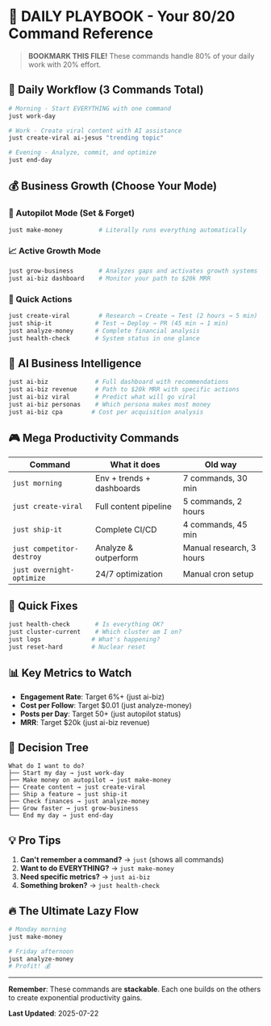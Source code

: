 # 🎯 DAILY PLAYBOOK - Your 80/20 Command Reference

> **BOOKMARK THIS FILE!** These commands handle 80% of your daily work with 20% effort.

## 🌅 Daily Workflow (3 Commands Total)

```bash
# Morning - Start EVERYTHING with one command
just work-day

# Work - Create viral content with AI assistance
just create-viral ai-jesus "trending topic"

# Evening - Analyze, commit, and optimize
just end-day
```

## 💰 Business Growth (Choose Your Mode)

### 🚁 Autopilot Mode (Set & Forget)
```bash
just make-money          # Literally runs everything automatically
```

### 📈 Active Growth Mode
```bash
just grow-business       # Analyzes gaps and activates growth systems
just ai-biz dashboard    # Monitor your path to $20k MRR
```

### 🏃 Quick Actions
```bash
just create-viral        # Research → Create → Test (2 hours → 5 min)
just ship-it            # Test → Deploy → PR (45 min → 1 min)
just analyze-money      # Complete financial analysis
just health-check       # System status in one glance
```

## 🧠 AI Business Intelligence

```bash
just ai-biz             # Full dashboard with recommendations
just ai-biz revenue     # Path to $20k MRR with specific actions
just ai-biz viral       # Predict what will go viral
just ai-biz personas    # Which persona makes most money
just ai-biz cpa        # Cost per acquisition analysis
```

## 🎮 Mega Productivity Commands

| Command | What it does | Old way |
|---------|--------------|---------|
| `just morning` | Env + trends + dashboards | 7 commands, 30 min |
| `just create-viral` | Full content pipeline | 5 commands, 2 hours |
| `just ship-it` | Complete CI/CD | 4 commands, 45 min |
| `just competitor-destroy` | Analyze & outperform | Manual research, 3 hours |
| `just overnight-optimize` | 24/7 optimization | Manual cron setup |

## 🚨 Quick Fixes

```bash
just health-check       # Is everything OK?
just cluster-current    # Which cluster am I on?
just logs              # What's happening?
just reset-hard        # Nuclear reset
```

## 📊 Key Metrics to Watch

- **Engagement Rate**: Target 6%+ (just ai-biz)
- **Cost per Follow**: Target $0.01 (just analyze-money)
- **Posts per Day**: Target 50+ (just autopilot status)
- **MRR**: Target $20k (just ai-biz revenue)

## 🎯 Decision Tree

```
What do I want to do?
├── Start my day → just work-day
├── Make money on autopilot → just make-money
├── Create content → just create-viral
├── Ship a feature → just ship-it
├── Check finances → just analyze-money
├── Grow faster → just grow-business
└── End my day → just end-day
```

## 💡 Pro Tips

1. **Can't remember a command?** → `just` (shows all commands)
2. **Want to do EVERYTHING?** → `just make-money`
3. **Need specific metrics?** → `just ai-biz`
4. **Something broken?** → `just health-check`

## 🔥 The Ultimate Lazy Flow

```bash
# Monday morning
just make-money

# Friday afternoon
just analyze-money
# Profit! 💰
```

---

**Remember**: These commands are **stackable**. Each one builds on the others to create exponential productivity gains.

**Last Updated**: 2025-07-22
